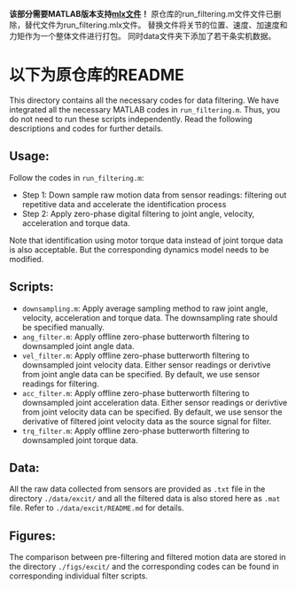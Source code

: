 **该部分需要MATLAB版本支持[mlx文件](https://ww2.mathworks.cn/help/matlab/matlab_prog/live-script-file-format.html)！**
原仓库的run_filtering.m文件文件已删除，替代文件为run_filtering.mlx文件。
替换文件将关节的位置、速度、加速度和力矩作为一个整体文件进行打包。
同时data文件夹下添加了若干条实机数据。

# 以下为原仓库的README

This directory contains all the necessary codes for data filtering. We have integrated all the necessary MATLAB codes in `run_filtering.m`. Thus, you do not need to run these scripts independently. Read the following descriptions and codes for further details.

## Usage:
Follow the codes in `run_filtering.m`:  
* Step 1: Down sample raw motion data from sensor readings: filtering out repetitive data and accelerate the identification process  
* Step 2: Apply zero-phase digital filtering to joint angle, velocity, acceleration and torque data.  

Note that identification using motor torque data instead of joint torque data is also acceptable. But the corresponding dynamics model needs to be modified.

## Scripts:

* `downsampling.m`:
  Apply average sampling method to raw joint angle, velocity, acceleration and torque data. The downsampling rate should be specified manually.
* `ang_filter.m`:
  Apply offline zero-phase butterworth filtering to downsampled joint angle data. 
* `vel_filter.m`:
  Apply offline zero-phase butterworth filtering to downsampled joint velocity data. Either sensor readings or derivtive from joint angle data can be specified. By default, we use sensor readings for filtering.
* `acc_filter.m`:
  Apply offline zero-phase butterworth filtering to downsampled joint acceleration data. Either sensor readings or derivtive from joint velocity data can be specified. By default, we use sensor the derivative of filtered joint velocity data as the source signal for filter.
* `trq_filter.m`:
  Apply offline zero-phase butterworth filtering to downsampled joint torque data.

## Data:
All the raw data collected from sensors are provided as `.txt` file in the directory `./data/excit/` and all the filtered data is also stored here as `.mat` file. Refer to `./data/excit/README.md` for details.

## Figures:
The comparison between pre-filtering and filtered motion data are stored in the directory `./figs/excit/` and the corresponding codes can be found in corresponding individual filter scripts.